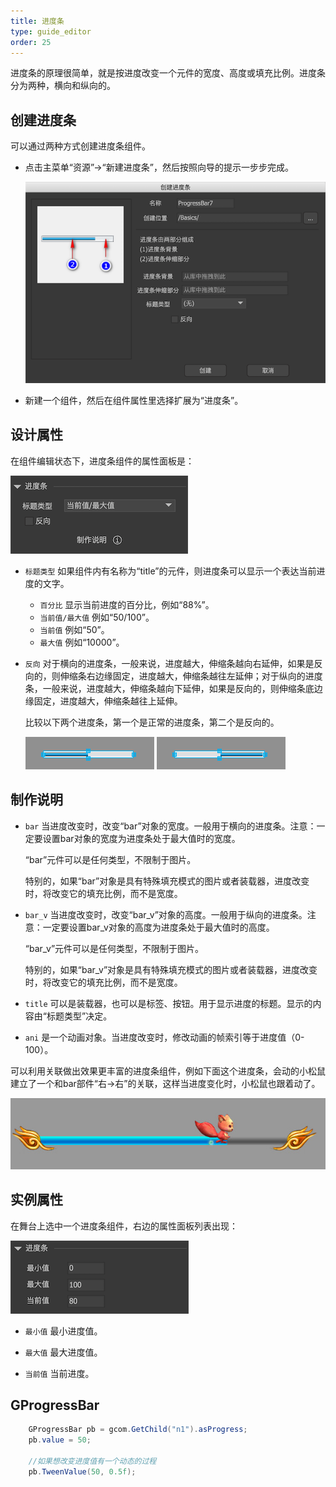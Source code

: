 ```yaml
---
title: 进度条
type: guide_editor
order: 25
---
```


进度条的原理很简单，就是按进度改变一个元件的宽度、高度或填充比例。进度条分为两种，横向和纵向的。

## 创建进度条

可以通过两种方式创建进度条组件。

- 点击主菜单“资源”->“新建进度条”，然后按照向导的提示一步步完成。

  ![](../../images/QQ20191211-181510.png)

- 新建一个组件，然后在组件属性里选择扩展为“进度条”。

## 设计属性

在组件编辑状态下，进度条组件的属性面板是：

![](../../images/QQ20191211-181600.png)

- `标题类型` 如果组件内有名称为“title”的元件，则进度条可以显示一个表达当前进度的文字。
  - `百分比` 显示当前进度的百分比，例如“88%”。
  - `当前值/最大值` 例如“50/100”。
  - `当前值` 例如“50”。
  - `最大值` 例如“10000”。

- `反向` 对于横向的进度条，一般来说，进度越大，伸缩条越向右延伸，如果是反向的，则伸缩条右边缘固定，进度越大，伸缩条越往左延伸；对于纵向的进度条，一般来说，进度越大，伸缩条越向下延伸，如果是反向的，则伸缩条底边缘固定，进度越大，伸缩条越往上延伸。

  比较以下两个进度条，第一个是正常的进度条，第二个是反向的。

  ![](../../images/gaollg7.gif)
  ![](../../images/gaollg8.gif)

## 制作说明

- `bar` 当进度改变时，改变“bar”对象的宽度。一般用于横向的进度条。注意：一定要设置bar对象的宽度为进度条处于最大值时的宽度。

  “bar”元件可以是任何类型，不限制于图片。

  特别的，如果“bar”对象是具有特殊填充模式的图片或者装载器，进度改变时，将改变它的填充比例，而不是宽度。

- `bar_v` 当进度改变时，改变“bar_v”对象的高度。一般用于纵向的进度条。注意：一定要设置bar_v对象的高度为进度条处于最大值时的高度。

  “bar_v”元件可以是任何类型，不限制于图片。

  特别的，如果“bar_v”对象是具有特殊填充模式的图片或者装载器，进度改变时，将改变它的填充比例，而不是宽度。

- `title` 可以是装载器，也可以是标签、按钮。用于显示进度的标题。显示的内容由“标题类型”决定。

- `ani` 是一个动画对象。当进度改变时，修改动画的帧索引等于进度值（0-100）。

可以利用关联做出效果更丰富的进度条组件，例如下面这个进度条，会动的小松鼠建立了一个和bar部件“右->右”的关联，这样当进度变化时，小松鼠也跟着动了。

![](../../images/2016-01-11_225610.jpg)

## 实例属性

在舞台上选中一个进度条组件，右边的属性面板列表出现：

![](../../images/QQ20191211-181531.png)

- `最小值` 最小进度值。

- `最大值` 最大进度值。

- `当前值` 当前进度。

## GProgressBar

```csharp
    GProgressBar pb = gcom.GetChild("n1").asProgress;
    pb.value = 50;

    //如果想改变进度值有一个动态的过程
    pb.TweenValue(50, 0.5f);
```
